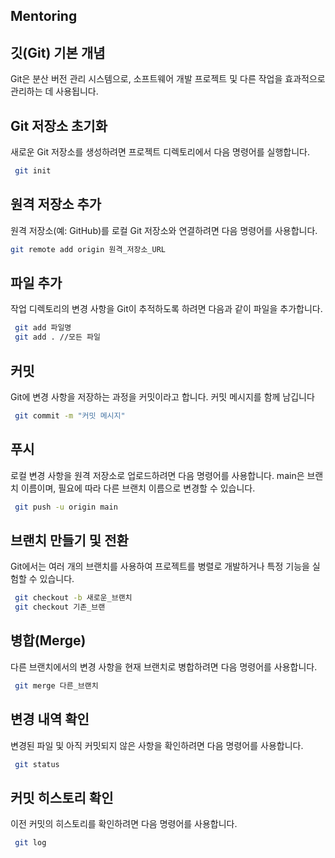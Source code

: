 ## Mentoring
## 깃(Git) 기본 개념
Git은 분산 버전 관리 시스템으로, 소프트웨어 개발 프로젝트 및 다른 작업을 효과적으로 관리하는 데 사용됩니다.
## Git 저장소 초기화
새로운 Git 저장소를 생성하려면 프로젝트 디렉토리에서 다음 명령어를 실행합니다.
```bash
 git init
```
## 원격 저장소 추가
원격 저장소(예: GitHub)를 로컬 Git 저장소와 연결하려면 다음 명령어를 사용합니다.
``` bash
git remote add origin 원격_저장소_URL
```
## 파일 추가
작업 디렉토리의 변경 사항을 Git이 추적하도록 하려면 다음과 같이 파일을 추가합니다. 
``` bash
 git add 파일명
 git add . //모든 파일
```
## 커밋
Git에 변경 사항을 저장하는 과정을 커밋이라고 합니다. 커밋 메시지를 함께 남깁니다
``` bash
 git commit -m "커밋 메시지"
```
## 푸시
로컬 변경 사항을 원격 저장소로 업로드하려면 다음 명령어를 사용합니다. 
main은 브랜치 이름이며, 필요에 따라 다른 브랜치 이름으로 변경할 수 있습니다.
``` bash
 git push -u origin main
```
## 브랜치 만들기 및 전환
Git에서는 여러 개의 브랜치를 사용하여 프로젝트를 병렬로 개발하거나 특정 기능을 실험할 수 있습니다.
``` bash
 git checkout -b 새로운_브랜치
 git checkout 기존_브랜
```
## 병합(Merge)
다른 브랜치에서의 변경 사항을 현재 브랜치로 병합하려면 다음 명령어를 사용합니다.
``` bash
 git merge 다른_브랜치
```
## 변경 내역 확인
변경된 파일 및 아직 커밋되지 않은 사항을 확인하려면 다음 명령어를 사용합니다.
``` bash
 git status
```
## 커밋 히스토리 확인
이전 커밋의 히스토리를 확인하려면 다음 명령어를 사용합니다.
``` bash
 git log
```